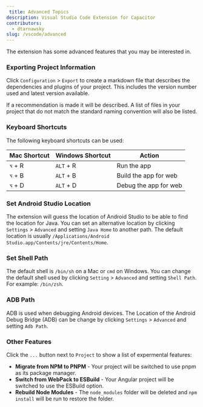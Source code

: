 ```yaml
---
 title: Advanced Topics
description: Visual Studio Code Extension for Capacitor
contributors:
  - dtarnawsky
slug: /vscode/advanced
---
```


The extension has some advanced features that you may be interested in.

### Exporting Project Information

Click `Configuration` > `Export` to create a markdown file that describes the dependencies and plugins of your project. This includes the version number used and latest version available. 

If a recommendation is made it will be described. A list of files in your project that do not match the standard naming convention will also be listed.


### Keyboard Shortcuts

The following keyboard shortcuts can be used:

| Mac Shortcut | Windows Shortcut | Action |
| --- | --- | ----------- |
| `⌥` + R | `ALT` + R | Run the app |
| `⌥` + B | `ALT` + B | Build the app for web |
| `⌥` + D | `ALT` + D | Debug the app for web |

### Set Android Studio Location

The extension will guess the location of Android Studio to be able to find the location for Java. You can set an alternative location by clicking `Settings` > `Advanced` and setting `Java Home` to another path. The default location is usually `/Applications/Android Studio.app/Contents/jre/Contents/Home`.

### Set Shell Path

The default shell is `/bin/sh` on a Mac or `cmd` on Windows. You can change the default shell used by clicking `Setting` > `Advanced` and setting `Shell Path`. For example: `/bin/zsh`.

### ADB Path

ADB is used when debugging Android devices. The Location of the Android Debug Bridge (ADB) can be change by clicking `Settings` > `Advanced` and setting `Adb Path`.

### Other Features

Click the `...` button next to `Project` to show a list of expermental features:
- **Migrate from NPM to PNPM** - Your project will be switched to use pnpm as its package manager.
- **Switch from WebPack to ESBuild** - Your Angular project will be switched to use the ESBuild option.
- **Rebuild Node Modules** - The `node_modules` folder will be deleted and `npm install` will be run to restore the folder.

